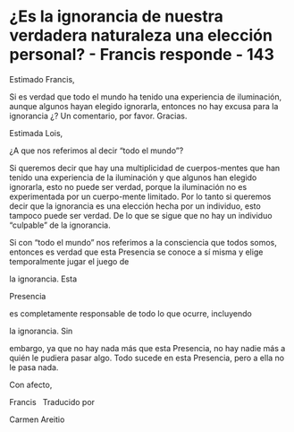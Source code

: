 # ¿Es la ignorancia de nuestra verdadera naturaleza una elección personal? - Francis responde - 143

Estimado Francis,

Si es verdad que todo el mundo ha tenido una experiencia de iluminaci&oacute;n, aunque algunos hayan elegido ignorarla, entonces no hay excusa para la ignorancia &iquest;? Un comentario, por favor. Gracias.

Estimada Lois, 

&iquest;A que nos referimos al decir &ldquo;todo el mundo&rdquo;?

Si queremos decir que hay una multiplicidad de cuerpos-mentes que han tenido una experiencia de la iluminaci&oacute;n y que algunos han elegido ignorarla, esto no puede ser verdad, porque la iluminaci&oacute;n no es experimentada por un cuerpo-mente limitado. Por lo tanto si queremos decir que la ignorancia es una elecci&oacute;n hecha por un individuo, esto tampoco puede ser verdad. De lo que se sigue que no hay un individuo &ldquo;culpable&rdquo; de la ignorancia.

Si con &ldquo;todo el mundo&rdquo; nos referimos a la consciencia que todos somos, entonces es verdad que esta Presencia se conoce a s&iacute; misma y elige temporalmente jugar el juego de 

la ignorancia. Esta

 Presencia

 es completamente responsable de todo lo que ocurre, incluyendo 

la ignorancia. Sin

 embargo, ya que no hay nada m&aacute;s que esta Presencia, no hay nadie m&aacute;s a qui&eacute;n le pudiera pasar algo. Todo sucede en esta Presencia, pero a ella no le pasa nada.

Con afecto, 

Francis
&nbsp; 
Traducido por 

Carmen Areitio

